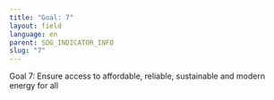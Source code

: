 ```yaml
---
title: "Goal: 7"
layout: field
language: en
parent: SDG_INDICATOR_INFO
slug: "7"
---
```

Goal 7: Ensure access to affordable, reliable, sustainable and modern energy for all